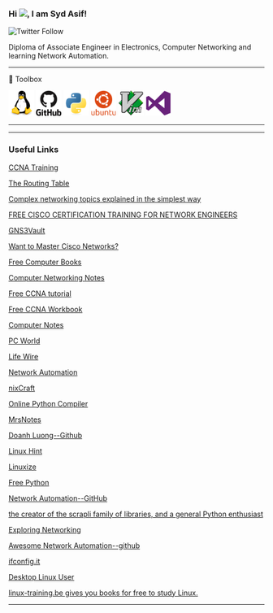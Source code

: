 ### Hi <img src="https://raw.githubusercontent.com/MartinHeinz/MartinHeinz/master/wave.gif" width="30px">, I am Syd Asif!

![Twitter Follow](https://img.shields.io/twitter/follow/SydAsif78?style=social)

Diploma of Associate Engineer in Electronics, Computer Networking and learning Network Automation.

---

🧰 Toolbox

<img src="https://github.com/devicons/devicon/blob/master/icons/linux/linux-original.svg" alt="Linux Logo" width="50" height="50"/> <img src="https://github.com/devicons/devicon/blob/master/icons/github/github-original-wordmark.svg" alt="Github Logo" width="50" height="50"/> <img src="https://github.com/devicons/devicon/blob/master/icons/python/python-original.svg" alt="Python Logo" width="50" height="50"/> <img src="https://github.com/devicons/devicon/blob/master/icons/ubuntu/ubuntu-plain-wordmark.svg" alt="Ubuntu Logo" width="50" height="50"/> <img src="https://github.com/devicons/devicon/blob/master/icons/vim/vim-original.svg" alt="Vim Logo" width="50" height="50"/> <img src="https://github.com/devicons/devicon/blob/master/icons/visualstudio/visualstudio-plain.svg" alt="Visualstudio Logo" width="50" height="50"/>

---
---

### Useful Links

[CCNA Training](https://www.9tut.com/)

[The Routing Table](https://www.theroutingtable.com/)

[Complex networking topics explained in the simplest way ](https://networklessons.com/)

[FREE CISCO CERTIFICATION TRAINING FOR NETWORK ENGINEERS](https://www.internetworkinginfluencers.com/)

[GNS3Vault](https://gns3vault.com/)

[Want to Master Cisco Networks?](https://www.flackbox.com/)

[Free Computer Books](https://www.onlineprogrammingbooks.com/)

[Computer Networking Notes](https://www.computernetworkingnotes.com/)

[Free CCNA tutorial](https://study-ccna.com/)

[Free CCNA Workbook](http://www.freeccnaworkbook.com/)

[Computer Notes](https://ecomputernotes.com/)

[PC World](https://www.pcworld.com/)

[Life Wire](https://www.lifewire.com/)

[Network Automation](https://josh-v.com/)

[nixCraft](https://www.cyberciti.biz/faq/category/linux/)

[Online Python Compiler](https://www.onlinegdb.com/online_python_compiler)

[MrsNotes](https://mrsnote.com/)

[Doanh Luong--Github](https://github.com/kimdoanh89)

[Linux Hint](https://linuxhint.com/)

[Linuxize](https://linuxize.com/)

[Free Python](https://inventwithpython.com/)

[Network Automation--GitHub](https://github.com/NetworkGirlDebi)

[the creator of the scrapli family of libraries, and a general Python enthusiast](https://www.montanari.io/posts/)

[Exploring Networking](https://networklore.com/blog/)

[Awesome Network Automation--github](https://github.com/networktocode/awesome-network-automation)

[ifconfig.it](https://www.ifconfig.it/hugo/index.html)

[Desktop Linux User](https://itsfoss.com/)

[linux-training.be gives you books for free to study Linux.](http://linux-training.be/)

---


